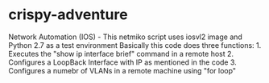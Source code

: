 # crispy-adventure
Network Automation (IOS) -
This netmiko script uses iosvl2 image and Python 2.7 as a test environment
Basically this code does three functions:
	1. Executes the "show ip interface brief" command in a remote host
	2. Configures a LoopBack Interface with IP as mentioned in the code 
	3. Configures a numebr of VLANs in a remote machine using "for loop"
